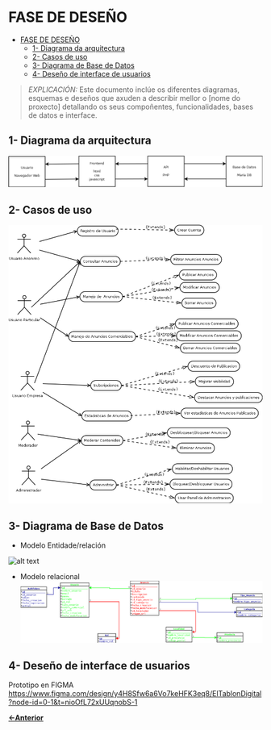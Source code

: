 # FASE DE DESEÑO

- [FASE DE DESEÑO](#fase-de-deseño)
  - [1- Diagrama da arquitectura](#1--diagrama-da-arquitectura)
  - [2- Casos de uso](#2--casos-de-uso)
  - [3- Diagrama de Base de Datos](#3--diagrama-de-base-de-datos)
  - [4- Deseño de interface de usuarios](#4--deseño-de-interface-de-usuarios)

> *EXPLICACIÓN:* Este documento inclúe os diferentes diagramas, esquemas e deseños que axuden a describir mellor o [nome do proxecto] detallando os seus compoñentes, funcionalidades, bases de datos e interface.

## 1- Diagrama da arquitectura

![alt text](img/Diagrama%20da%20arquitectura.png)

## 2- Casos de uso

![alt text](img/Casos%20de%20uso.png)

## 3- Diagrama de Base de Datos

 - Modelo Entidade/relación

![alt text](img/Modelo%20Entidad-relación.png)

 - Modelo relacional
![alt text](img/modeloRelacional.png)

## 4- Deseño de interface de usuarios

Prototipo en FIGMA https://www.figma.com/design/y4H8Sfw6a6Vo7keHFK3eq8/ElTablonDigital?node-id=0-1&t=nioOfL72xUUqnobS-1

[**<-Anterior**](../README.md)

